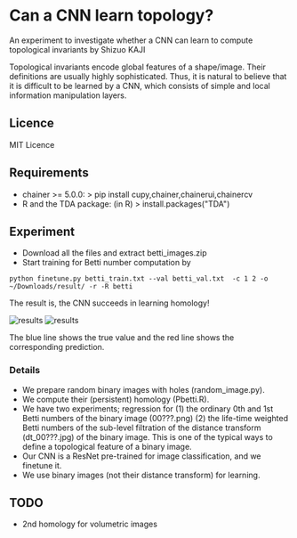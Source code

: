Can a CNN learn topology?
=============
An experiment to investigate whether a CNN can learn to compute topological invariants
by Shizuo KAJI

Topological invariants encode global features of a shape/image.
Their definitions are usually highly sophisticated.
Thus, it is natural to believe that it is difficult to be learned by a CNN,
which consists of simple and local information manipulation layers.

## Licence
MIT Licence

## Requirements
- chainer >= 5.0.0: > pip install cupy,chainer,chainerui,chainercv
- R and the TDA package: (in R) > install.packages("TDA")

## Experiment
- Download all the files and extract betti_images.zip
- Start training for Betti number computation by

```python finetune.py betti_train.txt --val betti_val.txt  -c 1 2 -o ~/Downloads/result/ -r -R betti```

The result is, the CNN succeeds in learning homology!

![results](https://github.com/shizuo-kaji/CNNTopologyExperiment/blob/master/H0.jpeg?raw=true)
![results](https://github.com/shizuo-kaji/CNNTopologyExperiment/blob/master/H1.jpeg?raw=true)

The blue line shows the true value and the red line shows the corresponding prediction.

### Details
- We prepare random binary images with holes (random_image.py).
- We compute their (persistent) homology (Pbetti.R).
- We have two experiments; regression for (1) the ordinary 0th and 1st Betti numbers of the binary image (00???.png)
(2) the life-time weighted Betti numbers of the sub-level filtration of the distance transform (dt_00???.jpg) of the binary image. This is one of the typical ways to define a topological feature of a binary image. 
- Our CNN is a ResNet pre-trained for image classification, and we finetune it.
- We use binary images (not their distance transform) for learning.

## TODO
- 2nd homology for volumetric images

